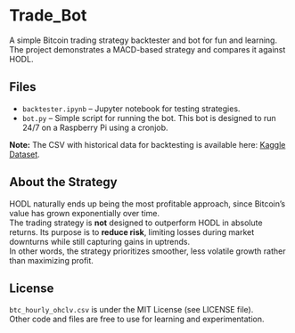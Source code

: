 # Trade_Bot

A simple Bitcoin trading strategy backtester and bot for fun and learning.  
The project demonstrates a MACD-based strategy and compares it against HODL.

## Files

- `backtester.ipynb` – Jupyter notebook for testing strategies.
- `bot.py` – Simple script for running the bot. This bot is designed to run 24/7 on a Raspberry Pi using a cronjob.

**Note:** The CSV with historical data for backtesting is available here: [Kaggle Dataset](https://www.kaggle.com/datasets/mouadjaouhari/bitcoin-hourly-ohclv-dataset?resource=download).


## About the Strategy

HODL naturally ends up being the most profitable approach, since Bitcoin’s value has grown exponentially over time.  
The trading strategy is **not** designed to outperform HODL in absolute returns. Its purpose is to **reduce risk**, limiting losses during market downturns while still capturing gains in uptrends.  
In other words, the strategy prioritizes smoother, less volatile growth rather than maximizing profit.

## License

`btc_hourly_ohclv.csv` is under the MIT License (see LICENSE file).  
Other code and files are free to use for learning and experimentation.

